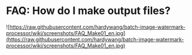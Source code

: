 # FAQ: How do I make output files? #
![https://raw.githubusercontent.com/hardywang/batch-image-watermark-processor/wiki/screenshots/FAQ_Make01_en.jpg](https://raw.githubusercontent.com/hardywang/batch-image-watermark-processor/wiki/screenshots/FAQ_Make01_en.jpg)